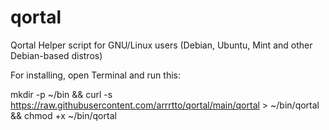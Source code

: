 # qortal
Qortal Helper script for GNU/Linux users (Debian, Ubuntu, Mint and other Debian-based distros)

For installing, open Terminal and run this:

mkdir -p ~/bin && curl -s https://raw.githubusercontent.com/arrrtto/qortal/main/qortal > ~/bin/qortal && chmod +x ~/bin/qortal
